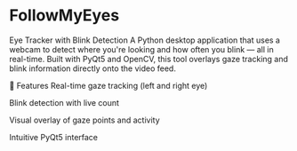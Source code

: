 # FollowMyEyes
Eye Tracker with Blink Detection
A Python desktop application that uses a webcam to detect where you're looking and how often you blink — all in real-time. Built with PyQt5 and OpenCV, this tool overlays gaze tracking and blink information directly onto the video feed.

📸 Features
Real-time gaze tracking (left and right eye)

Blink detection with live count

Visual overlay of gaze points and activity

Intuitive PyQt5 interface

